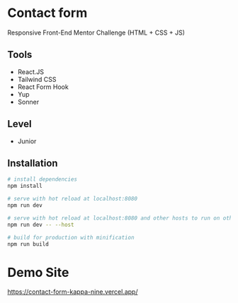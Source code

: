 # Contact form

Responsive Front-End Mentor Challenge (HTML + CSS + JS)

## Tools

- React.JS
- Tailwind CSS
- React Form Hook
- Yup
- Sonner

## Level

- Junior

## Installation

```bash
# install dependencies
npm install

# serve with hot reload at localhost:8080
npm run dev

# serve with hot reload at localhost:8080 and other hosts to run on other devices
npm run dev -- --host

# build for production with minification
npm run build
```

# Demo Site
https://contact-form-kappa-nine.vercel.app/

